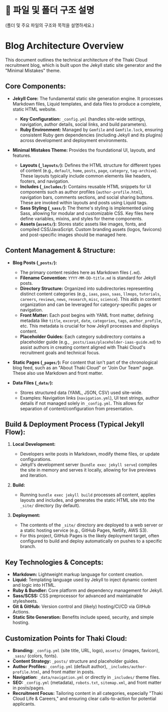 # 🧱 파일 및 폴더 구조 설명

(폴더 및 주요 파일의 구조와 목적을 설명하세요.)

# Blog Architecture Overview

This document outlines the technical architecture of the Thaki Cloud recruitment blog, which is built upon the Jekyll static site generator and the "Minimal Mistakes" theme.

## Core Components:

*   **Jekyll Core:** The fundamental static site generation engine. It processes Markdown files, Liquid templates, and data files to produce a complete, static HTML website.
    *   **Key Configuration:** `_config.yml` (handles site-wide settings, navigation, author details, social links, and build parameters).
    *   **Ruby Environment:** Managed by `Gemfile` and `Gemfile.lock`, ensuring consistent Ruby gem dependencies (including Jekyll and its plugins) across development and deployment environments.

*   **Minimal Mistakes Theme:** Provides the foundational UI, layouts, and features.
    *   **Layouts (`_layouts/`):** Defines the HTML structure for different types of content (e.g., `default`, `home`, `posts`, `page`, `category`, `tag-archive`). These layouts typically include common elements like headers, footers, and navigation.
    *   **Includes (`_includes/`):** Contains reusable HTML snippets for UI components such as author profiles (`author-profile.html`), navigation bars, comments sections, and social sharing buttons. These are invoked within layouts and posts using Liquid tags.
    *   **Sass Styling (`_sass/`):** The theme's styling is implemented using Sass, allowing for modular and customizable CSS. Key files here define variables, mixins, and styles for theme components.
    *   **Assets (`assets/`):** Stores static assets like images, fonts, and compiled CSS/JavaScript. Custom branding assets (logos, favicons) and post-specific images should be managed here.

## Content Management & Structure:

*   **Blog Posts (`_posts/`):**
    *   The primary content resides here as Markdown files (`.md`).
    *   **Filename Convention:** `YYYY-MM-DD-title.md` is standard for Jekyll posts.
    *   **Directory Structure:** Organized into subdirectories representing distinct content categories (e.g., `iaas`, `paas`, `saas`, `llmops`, `tutorials`, `careers`, `reviews`, `news`, `research`, `misc`, `science`). This aids in content organization and can be leveraged for category-specific pages or navigation.
    *   **Front Matter:** Each post begins with YAML front matter, defining metadata like `title`, `excerpt`, `date`, `categories`, `tags`, `author_profile`, etc. This metadata is crucial for how Jekyll processes and displays content.
    *   **Placeholder Guides:** Each category subdirectory contains a placeholder guide (e.g., `_posts/iaas/placeholder-iaas-guide.md`) to assist authors in creating content aligned with Thaki Cloud's recruitment goals and technical focus.

*   **Static Pages (`_pages/`):** For content that isn't part of the chronological blog feed, such as an "About Thaki Cloud" or "Join Our Team" page. These also use Markdown and front matter.

*   **Data Files (`_data/`):**
    *   Stores structured data (YAML, JSON, CSV) used site-wide.
    *   Examples: Navigation links (`navigation.yml`), UI text strings, author details if not managed solely in `_config.yml`. This allows for separation of content/configuration from presentation.

## Build & Deployment Process (Typical Jekyll Flow):

1.  **Local Development:**
    *   Developers write posts in Markdown, modify theme files, or update configurations.
    *   Jekyll's development server (`bundle exec jekyll serve`) compiles the site in memory and serves it locally, allowing for live previews and iteration.

2.  **Build:**
    *   Running `bundle exec jekyll build` processes all content, applies layouts and includes, and generates the static HTML site into the `_site/` directory (by default).

3.  **Deployment:**
    *   The contents of the `_site/` directory are deployed to a web server or a static hosting service (e.g., GitHub Pages, Netlify, AWS S3).
    *   For this project, GitHub Pages is the likely deployment target, often configured to build and deploy automatically on pushes to a specific branch.

## Key Technologies & Concepts:

*   **Markdown:** Lightweight markup language for content creation.
*   **Liquid:** Templating language used by Jekyll to inject dynamic content and logic into HTML.
*   **Ruby & Bundler:** Core platform and dependency management for Jekyll.
*   **Sass/SCSS:** CSS preprocessor for advanced and maintainable stylesheets.
*   **Git & GitHub:** Version control and (likely) hosting/CI/CD via GitHub Actions.
*   **Static Site Generation:** Benefits include speed, security, and simple hosting.

## Customization Points for Thaki Cloud:

*   **Branding:** `_config.yml` (site title, URL, logo), `assets/` (images, favicon), `_sass/` (colors, fonts).
*   **Content Strategy:** `_posts/` structure and placeholder guides.
*   **Author Profiles:** `_config.yml` (default author), `_includes/author-profile.html`, and front matter in posts.
*   **Navigation:** `_data/navigation.yml` or directly in `_includes/` theme files.
*   **SEO:** `_config.yml` (metadata), `robots.txt`, `sitemap.xml`, and front matter in posts/pages.
*   **Recruitment Focus:** Tailoring content in all categories, especially "Thaki Cloud Life & Careers," and ensuring clear calls-to-action for potential applicants.
